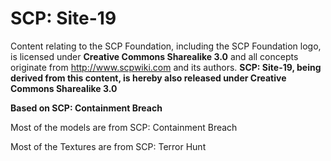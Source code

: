 # SCP: Site-19
Content relating to the SCP Foundation, including the SCP Foundation logo, is licensed under **Creative Commons Sharealike 3.0** and all concepts originate from http://www.scpwiki.com and its authors. **SCP: Site-19, being derived from this content, is hereby also released under Creative Commons Sharealike 3.0**

**Based on SCP: Containment Breach**

Most of the models are from SCP: Containment Breach

Most of the Textures are from SCP: Terror Hunt
